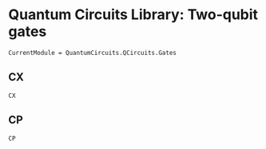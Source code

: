 # Quantum Circuits Library: Two-qubit gates 

```@meta
CurrentModule = QuantumCircuits.QCircuits.Gates
```

## CX
```@docs
CX
```

## CP
```@docs
CP
```